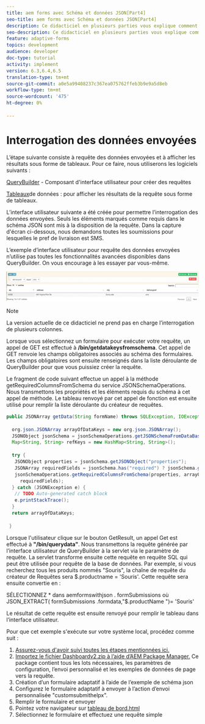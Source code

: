```yaml
---
title: aem forms avec Schéma et données JSON[Part4]
seo-title: aem forms avec Schéma et données JSON[Part4]
description: Ce didacticiel en plusieurs parties vous explique comment créer un formulaire adaptatif avec le schéma JSON et interroger les données envoyées.
seo-description: Ce didacticiel en plusieurs parties vous explique comment créer un formulaire adaptatif avec le schéma JSON et interroger les données envoyées.
feature: adaptive-forms
topics: development
audience: developer
doc-type: tutorial
activity: implement
version: 6.3,6.4,6.5
translation-type: tm+mt
source-git-commit: a0e5a99408237c367ea075762ffeb3b9e9a5d8eb
workflow-type: tm+mt
source-wordcount: '475'
ht-degree: 0%

---
```



# Interrogation des données envoyées


L’étape suivante consiste à requête des données envoyées et à afficher les résultats sous forme de tableaux. Pour ce faire, nous utiliserons les logiciels suivants :

[QueryBuilder](https://querybuilder.js.org/) - Composant d&#39;interface utilisateur pour créer des requêtes

[Tableaux](https://datatables.net/)de données : pour afficher les résultats de la requête sous forme de tableaux.

L’interface utilisateur suivante a été créée pour permettre l’interrogation des données envoyées. Seuls les éléments marqués comme requis dans le schéma JSON sont mis à la disposition de la requête. Dans la capture d&#39;écran ci-dessous, nous demandons toutes les soumissions pour lesquelles le pref de livraison est SMS.

L’exemple d’interface utilisateur pour requête des données envoyées n’utilise pas toutes les fonctionnalités avancées disponibles dans QueryBuilder. On vous encourage à les essayer par vous-même.

![querybuilder](assets/querybuilderui.gif)

>[!NOTE]
>
>La version actuelle de ce didacticiel ne prend pas en charge l’interrogation de plusieurs colonnes.

Lorsque vous sélectionnez un formulaire pour exécuter votre requête, un appel de GET est effectué à **/bin/getdatakeysfromschema**. Cet appel de GET renvoie les champs obligatoires associés au schéma des formulaires. Les champs obligatoires sont ensuite renseignés dans la liste déroulante de QueryBuilder pour que vous puissiez créer la requête.

Le fragment de code suivant effectue un appel à la méthode getRequiredColumnsFromSchema du service JSONSchemaOperations. Nous transmettons les propriétés et les éléments requis du schéma à cet appel de méthode. Le tableau renvoyé par cet appel de fonction est ensuite utilisé pour remplir la liste déroulante du créateur de requêtes.

```java
public JSONArray getData(String formName) throws SQLException, IOException {

  org.json.JSONArray arrayOfDataKeys = new org.json.JSONArray();
  JSONObject jsonSchema = jsonSchemaOperations.getJSONSchemaFromDataBase(formName);
  Map<String, String> refKeys = new HashMap<String, String>();

  try {
   JSONObject properties = jsonSchema.getJSONObject("properties");
   JSONArray requiredFields = jsonSchema.has("required") ? jsonSchema.getJSONArray("required") : null;
   jsonSchemaOperations.getRequiredColumnsFromSchema(properties, arrayOfDataKeys, "", jsonSchema, refKeys,
     requiredFields);
  } catch (JSONException e) {
   // TODO Auto-generated catch block
   e.printStackTrace();
  }
  return arrayOfDataKeys;

 }
```

Lorsque l&#39;utilisateur clique sur le bouton GetResult, un appel Get est effectué à **&quot;/bin/querydata&quot;**. Nous transmettons la requête générée par l’interface utilisateur de QueryBuilder à la servlet via le paramètre de requête. La servlet transforme ensuite cette requête en requête SQL qui peut être utilisée pour requête de la base de données. Par exemple, si vous recherchez tous les produits nommés &quot;Souris&quot;, la chaîne de requête du créateur de Requêtes sera $.productname = &#39;Souris&#39;. Cette requête sera ensuite convertie en :

SÉLECTIONNEZ * dans aemformswithjson .  formSubmissions où JSON_EXTRACT( formSubmissions .formdata,&quot;$.productName &quot;)= &#39;Souris&#39;

Le résultat de cette requête est ensuite renvoyé pour remplir le tableau dans l’interface utilisateur.

Pour que cet exemple s&#39;exécute sur votre système local, procédez comme suit :

1. [Assurez-vous d&#39;avoir suivi toutes les étapes mentionnées ici.](part2.md)
1. [Importez le fichier Dashboardv2.zip à l’aide d’AEM Package Manager.](assets/dashboardv2.zip) Ce package contient tous les lots nécessaires, les paramètres de configuration, l’envoi personnalisé et les exemples de données de page vers la requête.
1. Création d’un formulaire adaptatif à l’aide de l’exemple de schéma json
1. Configurez le formulaire adaptatif à envoyer à l’action d’envoi personnalisée &quot;customsubmithelpx&quot;.
1. Remplir le formulaire et envoyer
1. Pointez votre navigateur sur [tableau de bord.html](http://localhost:4502/content/AemForms/dashboard.html)
1. Sélectionnez le formulaire et effectuez une requête simple


